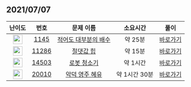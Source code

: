 ## 2021/07/07
| 난이도 | 번호 | 문제 이름 | 소요시간 | 풀이 
|:------:|:----:|:---------:|:------:|:------:|
| <img height="25px" width="25px" src="https://static.solved.ac/tier_small/5.svg"/> | [1145](https://www.acmicpc.net/problem/1145) | [적어도 대부분의 배수](https://www.acmicpc.net/problem/1145) | 약 25분 | [바로가기](https://github.com/MinsangKong/DailyProblem/blob/main/07-07/1.py)| 
| <img height="25px" width="25px" src="https://static.solved.ac/tier_small/10.svg"/> | [11286](https://www.acmicpc.net/problem/11286) | [절댓값 힙](https://www.acmicpc.net/problem/11286) | 약 15분 | [바로가기](https://github.com/MinsangKong/DailyProblem/blob/main/07-07/2-1.py)|
| <img height="25px" width="25px" src="https://static.solved.ac/tier_small/11.svg"/> | [14503](https://www.acmicpc.net/problem/14503) | [로봇 청소기](https://www.acmicpc.net/problem/14503) | 약 1시간 | [바로가기](https://github.com/MinsangKong/DailyProblem/blob/main/07-07/3.py)| 
| <img height="25px" width="25px" src="https://static.solved.ac/tier_small/15.svg"/> | [20010](https://www.acmicpc.net/problem/20010) | [악덕 영주 혜유](https://www.acmicpc.net/problem/20010) | 약 1시간 30분 | [바로가기](https://github.com/MinsangKong/DailyProblem/blob/main/07-07/4-2.py)|